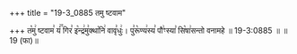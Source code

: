 +++
title = "19-3_0885 तमु ष्टवाम"

+++
त꣡मु꣢ ष्टवाम꣣ यं꣢꣫ गिर꣣ इ꣡न्द्र꣢मु꣣क्था꣡नि꣢ वावृ꣣धुः꣢। पु꣣रू꣡ण्य꣢स्य꣣ पौ꣢ꣳस्या꣣ सि꣡षा꣢सन्तो वनामहे ॥ 19-3:0885 ॥ ॥19 (फा)॥